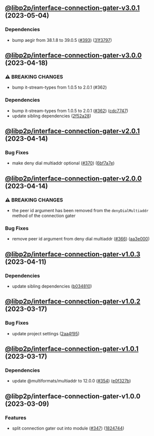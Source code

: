 ## [@libp2p/interface-connection-gater-v3.0.1](https://github.com/libp2p/js-libp2p-interfaces/compare/@libp2p/interface-connection-gater-v3.0.0...@libp2p/interface-connection-gater-v3.0.1) (2023-05-04)


### Dependencies

* bump aegir from 38.1.8 to 39.0.5 ([#393](https://github.com/libp2p/js-libp2p-interfaces/issues/393)) ([31f3797](https://github.com/libp2p/js-libp2p-interfaces/commit/31f3797b24f7c23f3f16e9db3a230bd5f7cd5175))

## [@libp2p/interface-connection-gater-v3.0.0](https://github.com/libp2p/js-libp2p-interfaces/compare/@libp2p/interface-connection-gater-v2.0.1...@libp2p/interface-connection-gater-v3.0.0) (2023-04-18)


### ⚠ BREAKING CHANGES

* bump it-stream-types from 1.0.5 to 2.0.1 (#362)

### Dependencies

* bump it-stream-types from 1.0.5 to 2.0.1 ([#362](https://github.com/libp2p/js-libp2p-interfaces/issues/362)) ([cdc7747](https://github.com/libp2p/js-libp2p-interfaces/commit/cdc774792beead63e0ded96bd6c23de0335a49e3))
* update sibling dependencies ([2f52a28](https://github.com/libp2p/js-libp2p-interfaces/commit/2f52a284b59c0a88b040f86da1f5d3f044727f2c))

## [@libp2p/interface-connection-gater-v2.0.1](https://github.com/libp2p/js-libp2p-interfaces/compare/@libp2p/interface-connection-gater-v2.0.0...@libp2p/interface-connection-gater-v2.0.1) (2023-04-14)


### Bug Fixes

* make deny dial multiaddr optional ([#370](https://github.com/libp2p/js-libp2p-interfaces/issues/370)) ([6bf7a7e](https://github.com/libp2p/js-libp2p-interfaces/commit/6bf7a7e9fe2a77a43c5ddf114c26c4978c579d46))

## [@libp2p/interface-connection-gater-v2.0.0](https://github.com/libp2p/js-libp2p-interfaces/compare/@libp2p/interface-connection-gater-v1.0.3...@libp2p/interface-connection-gater-v2.0.0) (2023-04-14)


### ⚠ BREAKING CHANGES

* the peer id argument has been removed from the `denyDialMultiaddr` method of the connection gater

### Bug Fixes

* remove peer id argument from deny dial multiaddr ([#366](https://github.com/libp2p/js-libp2p-interfaces/issues/366)) ([aa3e000](https://github.com/libp2p/js-libp2p-interfaces/commit/aa3e0008a94d943df961da7756bf4cf6862bd4c1))

## [@libp2p/interface-connection-gater-v1.0.3](https://github.com/libp2p/js-libp2p-interfaces/compare/@libp2p/interface-connection-gater-v1.0.2...@libp2p/interface-connection-gater-v1.0.3) (2023-04-11)


### Dependencies

* update sibling dependencies ([b034810](https://github.com/libp2p/js-libp2p-interfaces/commit/b0348102e41dc18166e70063f4708a2b3544f4b6))

## [@libp2p/interface-connection-gater-v1.0.2](https://github.com/libp2p/js-libp2p-interfaces/compare/@libp2p/interface-connection-gater-v1.0.1...@libp2p/interface-connection-gater-v1.0.2) (2023-03-17)


### Bug Fixes

* update project settings ([2aa4f95](https://github.com/libp2p/js-libp2p-interfaces/commit/2aa4f9583fb8ff9b53c51ebb6b81f72d69a1748d))

## [@libp2p/interface-connection-gater-v1.0.1](https://github.com/libp2p/js-libp2p-interfaces/compare/@libp2p/interface-connection-gater-v1.0.0...@libp2p/interface-connection-gater-v1.0.1) (2023-03-17)


### Dependencies

* update @multiformats/multiaddr to 12.0.0 ([#354](https://github.com/libp2p/js-libp2p-interfaces/issues/354)) ([e0f327b](https://github.com/libp2p/js-libp2p-interfaces/commit/e0f327b5d54e240feabadce21a841629d633ec5e))

## @libp2p/interface-connection-gater-v1.0.0 (2023-03-09)


### Features

* split connection gater out into module ([#347](https://github.com/libp2p/js-libp2p-interfaces/issues/347)) ([1824744](https://github.com/libp2p/js-libp2p-interfaces/commit/18247442aa64c809d9e101ccbd0067ce48bdb80f))
